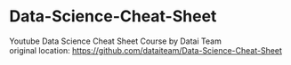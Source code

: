 # Data-Science-Cheat-Sheet
Youtube Data Science Cheat Sheet Course by Datai Team
<br/>
original location: https://github.com/dataiteam/Data-Science-Cheat-Sheet

